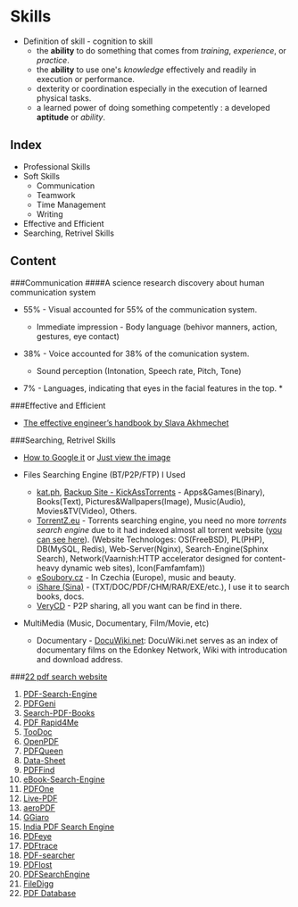 <html>
<head><title>Skills</title></head>
<body>

Skills
======
* Definition of skill - cognition to skill
  * the __ability__ to do something that comes from _training_, _experience_, or _practice_.
  * the __ability__ to use one's _knowledge_ effectively and readily in execution or performance.
  * dexterity or coordination especially in the execution of learned physical tasks.
  * a learned power of doing something competently : a developed __aptitude__ or _ability_.

Index
------
* Professional Skills
* Soft Skills
  * Communication
  * Teamwork
  * Time Management
  * Writing
* Effective and Efficient
* Searching, Retrivel Skills



Content
-------
###Communication
####A science research discovery about human communication system
* 55% - Visual accounted for 55% of the communication system.
  * Immediate impression - Body language (behivor manners, action, gestures, eye contact)

* 38% - Voice accounted for 38% of the comunication system.
  * Sound perception (Intonation, Speech rate, Pitch, Tone)

* 7%  - Languages, indicating that eyes in the facial features in the top.
  * 


###Effective and Efficient
* [The effective engineer’s handbook by Slava Akhmechet](http://www.defmacro.org/2013/03/10/effective-handbook.html)

###Searching, Retrivel Skills
* [How to Google it](http://www.shahz.net/blog/google.html) or [Just view the image](http://www.shahz.net/wp-content/uploads/2013/01/57e3847edab3fae27d1fe04e77fe2aed.jpg)

* Files Searching Engine (BT/P2P/FTP) I Used
  * [kat.ph](http://kat.ph), [Backup Site - KickAssTorrents](http://kickasstorrents.com) - Apps&Games(Binary), Books(Text), Pictures&Wallpapers(Image), Music(Audio), Movies&TV(Video), Others.
  * [TorrentZ.eu](http://torrentz.eu/) - Torrents searching engine, you need no more _torrents search engine_ due to it had indexed almost all torrent website ([you can see here](http://torrentz.eu/help)). (Website Technologes: OS(FreeBSD), PL(PHP), DB(MySQL, Redis), Web-Server(Nginx), Search-Engine(Sphinx Search), Network(Vaarnish:HTTP accelerator designed for content-heavy dynamic web sites), Icon(Famfamfam))
  * [eSoubory.cz](http://www.esoubory.cs/en) - In Czechia (Europe), music and beauty.
  * [iShare (Sina)](http://ishare.iask.sina.com.cn/) - (TXT/DOC/PDF/CHM/RAR/EXE/etc.), I use it to search books, docs.
  * [VeryCD](http://www.verycd.com) - P2P sharing, all you want can be find in there.

* MultiMedia (Music, Documentary, Film/Movie, etc)
  * Documentary - [DocuWiki.net](http://docuwiki.net/index.php?title=Main_Page): DocuWiki.net serves as an index of documentary films on the Edonkey Network, Wiki with introducation and download address.


###[22 pdf search website](http://www.ipc.me/22-pdf-search-website.html)
1. [PDF-Search-Engine](http://www.pdf-search-engine.com)
2. [PDFGeni](http://www.pdfgeni.com)
3. [Search-PDF-Books](http://search-pdf-books.com)
4. [PDF Rapid4Me](http://pdf.rapid4me.com)
5. [TooDoc](http://www.toodoc.com)
6. [OpenPDF](http://openpdf.com)
7. [PDFQueen](http://www.pdfqueen.com)
8. [Data-Sheet](http://www.data-sheet.net)
9. [PDFFind](http://pdfind.com)
10. [eBook-Search-Engine](http://www.ebook-search-engine.com)
11. [PDFOne](http://www.pdfone.com)
12. [Live-PDF](http://live-pdf.com)
13. [aeroPDF](http://www.aeropdf.com)
14. [GGiaro](http://www.ggiaro.com)
15. [India PDF Search Engine](http://www.pdfsearchengine.in)
16. [PDFeye](http://www.pdfeye.com)
17. [PDFtrace](http://pdftrace.com)
18. [PDF-searcher](http://www.pdf-searcher.com)
19. [PDFlost](http://pdflost.com)
20. [PDFSearchEngine](http://www.pdfsearchengine.org)
21. [FileDigg](http://www.filedigg.com)
22. [PDF Database](http://pdfdatabase.com)



</body>
</html>
